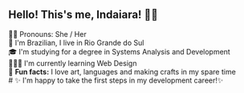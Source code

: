 ## Hello! This's me, Indaiara! 👋🏽

<!--
**Indaiara-Ribeiro/Indaiara-Ribeiro** is a ✨ _special_ ✨ repository because its `README.md` (this file) appears on your GitHub profile.

Here are some ideas to get you started:

- 🔭 I’m currently working on ...
- 🌱 I’m currently learning ...
- 👯 I’m looking to collaborate on ...
- 🤔 I’m looking for help with ...
- 💬 Ask me about ...
- 📫 How to reach me: ...
- 😄 Pronouns: ...
- ⚡ Fun fact: ...
-->

   

  👩🏾 Pronouns: She / Her    
  📍 I'm Brazilian, I live in Rio Grande do Sul    
  🎓 I'm studying for a degree in Systems Analysis and Development    
  👩🏾‍💻 I'm currently learning Web Design     
  🎨 **Fun facts:** I love art, languages and making crafts in my spare time   
    # ✨ I'm happy to take the first steps in my development career!✨ 

   
